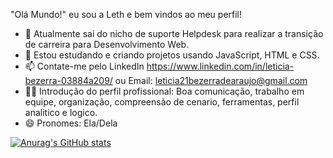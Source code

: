 "Olá Mundo!" eu sou a Leth e bem vindos ao meu perfil!


- 🔭 Atualmente sai do nicho de suporte Helpdesk para realizar a transição de carreira para Desenvolvimento Web.
- 🌱 Estou estudando e criando projetos usando JavaScript, HTML e CSS.
- 📫 Contate-me pelo LinkedIn https://www.linkedin.com/in/leticia-bezerra-03884a209/ ou Email: leticia21bezerradearaujo@gmail.com
- 👩🏻 Introdução do perfil profissional: Boa comunicação, trabalho em equipe, organização, compreensão de cenario, ferramentas, perfil analitico e logico.
- 😄 Pronomes: Ela/Dela

[![Anurag's GitHub stats](https://github-readme-stats.vercel.app/apileticia-araujoanuraghazra)](https://github.com/anuraghazra/github-readme-stats)
